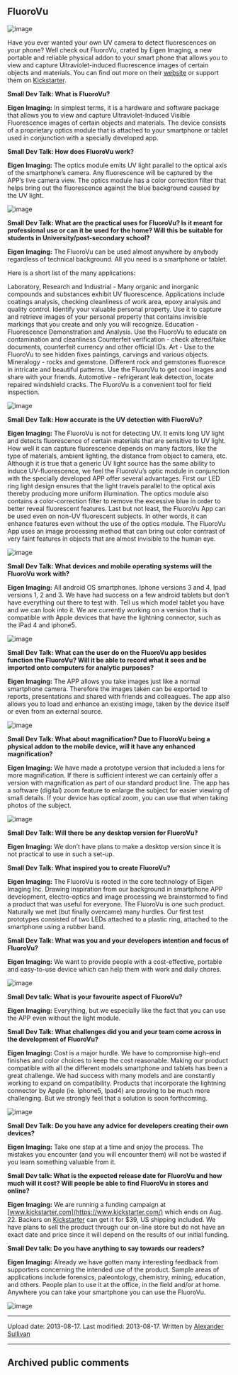 ## FluoroVu

![image](src\articleArchive\authorAlexanderSullivan\2013-08-18_FluoroVu\image1.png)

Have you ever wanted your own UV camera to detect fluorescences on your phone? Well check out FluoroVu, crated by Eigen Imaging, a new portable and reliable physical addon to your smart phone that allows you to view and capture Ultraviolet-induced fluorescence images of certain objects and materials. You can find out more on their [website](https://www.eigenimaging.com/fluorovu) or support them on [Kickstarter](https://www.kickstarter.com/projects/857564580/fluorovu-capturing-uv-fluorescence).

**Small Dev Talk: What is FluoroVu?**

**Eigen Imaging:** In simplest terms, it is a hardware and software package that allows you to view and capture Ultraviolet-Induced Visible Fluorescence images of certain objects and materials. The device consists of a proprietary optics module that is attached to your smartphone or tablet used in conjunction with a specially developed app.

**Small Dev Talk: How does FluoroVu work?**

**Eigen Imaging:** The optics module emits UV light parallel to the optical axis of the smartphone’s camera. Any fluorescence will be captured by the APP’s live camera view. The optics module has a color correction filter that helps bring out the fluorescence against the blue background caused by the UV light.

![image](src\articleArchive\authorAlexanderSullivan\2013-08-18_FluoroVu\image2.png)

**Small Dev Talk: What are the practical uses for FluoroVu? Is it meant for professional use or can it be used for the home? Will this be suitable for students in University/post-secondary school?**

**Eigen Imaging:** The FluoroVu can be used almost anywhere by anybody regardless of technical background. All you need is a smartphone or tablet.

Here is a short list of the many applications:

Laboratory, Research and Industrial - Many organic and inorganic compounds and substances exhibit UV fluorescence. Applications include coatings analysis, checking cleanliness of work area, epoxy analysis and quality control.
Identify your valuable personal property. Use it to capture and retrieve images of your personal property that contains invisible markings that you create and only you will recognize.
Education - Fluorescence Demonstration and Analysis. Use the FluoroVu to educate on contamination and cleanliness
Counterfeit verification - check altered/fake documents, counterfeit currency and other official IDs.
Art - Use to the FluoroVu to see hidden fixes paintings, carvings and various objects.
Mineralogy - rocks and gemstone. Different rock and gemstones fluoresce in intricate and beautiful patterns. Use the FluoroVu to get cool images and share with your friends.
Automotive - refrigerant leak detection, locate repaired windshield cracks. The FluoroVu is a convenient tool for field inspection.

![image](src\articleArchive\authorAlexanderSullivan\2013-08-18_FluoroVu\image3.jpg)

**Small Dev Talk: How accurate is the UV detection with FluoroVu?**

**Eigen Imaging:** The FluoroVu is not for detecting UV. It emits long UV light and detects fluorescence of certain materials that are sensitive to UV light. How well it can capture fluorescence depends on many factors, like the type of materials, ambient lighting, the distance from object to camera, etc. Although it is true that a generic UV light source has the same ability to induce UV-fluorescence, we feel the FluoroVu’s optic module in conjunction with the specially developed APP offer several advantages. First our LED ring light design ensures that the light travels parallel to the optical axis thereby producing more uniform illumination. The optics module also contains a color-correction filter to remove the excessive blue in order to better reveal fluorescent features. Last but not least, the FluoroVu App can be used even on non-UV fluorescent subjects. In other words, it can enhance features even without the use of the optics module. The FluoroVu App uses an image processing method that can bring out color contrast of very faint features in objects that are almost invisible to the human eye.

![image](src\articleArchive\authorAlexanderSullivan\2013-08-18_FluoroVu\image4.png)

**Small Dev Talk: What devices and mobile operating systems will the FluoroVu work with?**

**Eigen Imaging:** All android OS smartphones. Iphone versions 3 and 4, Ipad versions 1, 2 and 3. We have had success on a few android tablets but don’t have everything out there to test with. Tell us which model tablet you have and we can look into it. We are currently working on a version that is compatible with Apple devices that have the lightning connector, such as the iPad 4 and iphone5.

![image](src\articleArchive\authorAlexanderSullivan\2013-08-18_FluoroVu\image5.png)

**Small Dev Talk: What can the user do on the FluoroVu app besides function the FluoroVu? Will it be able to record what it sees and be imported onto computers for analytic purposes?**

**Eigen Imaging:** The APP allows you take images just like a normal smartphone camera. Therefore the images taken can be exported to reports, presentations and shared with friends and colleagues. The app also allows you to load and enhance an existing image, taken by the device itself or even from an external source.

![image](src\articleArchive\authorAlexanderSullivan\2013-08-18_FluoroVu\image6.png)

**Small Dev Talk: What about magnification? Due to FluoroVu being a physical addon to the mobile device, will it have any enhanced magnification?**

**Eigen Imaging:** We have made a prototype version that included a lens for more magnification. If there is sufficient interest we can certainly offer a version with magnification as part of our standard product line. The app has a software (digital) zoom feature to enlarge the subject for easier viewing of small details. If your device has optical zoom, you can use that when taking photos of the subject.

![image](src\articleArchive\authorAlexanderSullivan\2013-08-18_FluoroVu\image7.png)

**Small Dev Talk: Will there be any desktop version for FluoroVu?**

**Eigen Imaging:** We don’t have plans to make a desktop version since it is not practical to use in such a set-up.

**Small Dev Talk: What inspired you to create FluoroVu?**

**Eigen Imaging:** The FluoroVu is rooted in the core technology of Eigen Imaging Inc. Drawing inspiration from our background in smartphone APP development, electro-optics and image processing we brainstormed to find a product that was useful for everyone. The FluoroVu is one such product. Naturally we met (but finally overcame) many hurdles. Our first test prototypes consisted of two LEDs attached to a plastic ring, attached to the smartphone using a rubber band.

**Small Dev Talk: What was you and your developers intention and focus of FluoroVu?**

**Eigen Imaging:** We want to provide people with a cost-effective, portable and easy-to-use device which can help them with work and daily chores.

![image](src\articleArchive\authorAlexanderSullivan\2013-08-18_FluoroVu\image8.png)

**Small Dev talk: What is your favourite aspect of FluoroVu?**

**Eigen Imaging:** Everything, but we especially like the fact that you can use the APP even without the light module.

**Small Dev Talk: What challenges did you and your team come across in the development of FluoroVu?**

**Eigen Imaging:** Cost is a major hurdle. We have to compromise high-end finishes and color choices to keep the cost reasonable. Making our product compatible with all the different models smartphone and tablets has been a great challenge. We had success with many models and are constantly working to expand on compatibility. Products that incorporate the lightning connector by Apple (ie. Iphone5, Ipad4) are proving to be much more challenging. But we strongly feel that a solution is soon forthcoming.

![image](src\articleArchive\authorAlexanderSullivan\2013-08-18_FluoroVu\image9.png)

**Small Dev Talk: Do you have any advice for developers creating their own devices?**

**Eigen Imaging:** Take one step at a time and enjoy the process. The mistakes you encounter (and you will encounter them) will not be wasted if you learn something valuable from it.

**Small Dev talk: What is the expected release date for FluoroVu and how much will it cost? Will people be able to find FluoroVu in stores and online?**

**Eigen Imaging:** We are running a funding campaign at [www.kickstarter.com](https://www.kickstarter.com/) which ends on Aug. 22. Backers on [Kickstarter](https://www.kickstarter.com/projects/857564580/fluorovu-capturing-uv-fluorescence) can get it for $39, US shipping included. We have plans to sell the product through our on-line store but do not have an exact date and price since it will depend on the results of our initial funding.

**Small Dev talk: Do you have anything to say towards our readers?**

**Eigen Imaging:** Already we have gotten many interesting feedback from supporters concerning the intended use of the product. Sample areas of applications include forensics, paleontology, chemistry, mining, education, and others. People plan to use it at the office, in the field and/or at home. Anywhere you can take your smartphone you can use the FluoroVu.

![image](src\articleArchive\authorAlexanderSullivan\2013-08-18_FluoroVu\image10.png)

---

Upload date: 2013-08-17. Last modified: 2013-08-17. Written by [Alexander Sullivan](https://twitter.com/AlexJSully)

---

## Archived public comments
